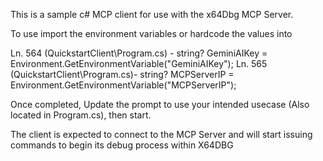 This is a sample c# MCP client for use with the x64Dbg MCP Server.

To use import the environment variables or hardcode the values into 

Ln. 564 (QuickstartClient\Program.cs) - string? GeminiAIKey = Environment.GetEnvironmentVariable("GeminiAIKey");
Ln. 565 (QuickstartClient\Program.cs)- string? MCPServerIP = Environment.GetEnvironmentVariable("MCPServerIP");

Once completed, Update the prompt to use your intended usecase (Also located in Program.cs), then start.

The client is expected to connect to the MCP Server and will start issuing commands to begin its debug process within X64DBG